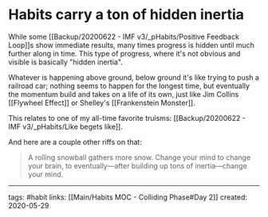 # Habits carry a ton of hidden inertia
While some [[Backup/20200622 - IMF v3/_pHabits/Positive Feedback Loop]]s show immediate results, many times progress is hidden until much further along in time. This type of progress, where it's not obvious and visible is basically "hidden inertia". 

Whatever is happening above ground, below ground it's like trying to push a railroad car; nothing seems to happen for the longest time, but eventually the momentum build and takes on a life of its own, just like Jim Collins [[Flywheel Effect]] or Shelley's [[Frankenstein Monster]].

This relates to one of my all-time favorite truisms: [[Backup/20200622 - IMF v3/_pHabits/Like begets like]].

And here are a couple other riffs on that: 

> A rolling snowball gathers more snow. 
> Change your mind to change your brain, to eventually—after building up tons of inertia—change your mind. 

---
tags: #habit 
links: [[Main/Habits MOC - Colliding Phase#Day 2]]
created: 2020-05-29